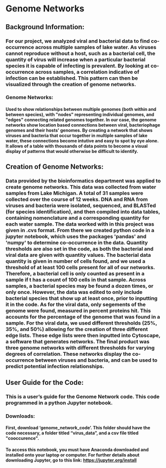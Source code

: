 # Genome Networks
## Background Information:
### For our project, we analyzed viral and bacterial data to find co-occurrence across multiple samples of lake water. As viruses cannot reproduce without a host, such as a bacterial cell, the quantity of virus will increase when a particular bacterial species it is capable of infecting is prevalent. By looking at co-occurrence across samples, a correlation indicative of infection can be established. This pattern can then be visualized through the creation of genome networks. 
### Genome Networks:
#### Used to show relationships between multiple genomes (both within and between species), with "nodes" representing individual genomes, and "edges" connecting related genomes together. In our case, the genome networks show location based connections between viral, bacteriophage genomes and their hosts' genomes. By creating a network that shows viruses and bacteria that occur together in multiple samples of lake water, these connections become intutive and easy to spot by eye alone. It allows of a table with thousands of data points to become a visual display of patterns that would otherwise be difficult to identify.
## Creation of Genome Networks:
### Data provided by the bioinformatics department was applied to create genome networks. This data was collected from water samples from Lake Michigan. A total of 31 samples were collected over the course of 12 weeks. DNA and RNA from viruses and bacteria were isolated, sequenced, and BLASTed (for species identification), and then compiled into data tables, containing nomenclature and a corresponding quantity for each water sample. The data worked with in this project was given in .cvs format. From there we created python code in a jupyter notebook, which uses the packages 'pandas' and 'numpy' to determine co-occurrence in the data. Quantity thresholds are also set in the code, as both the bacterial and viral data are given with quantity values. The bacterial data quantity is given in number of cells found, and we used a threshold of at least 100 cells present for all of our networks. Therefore, a bacterial cell is only counted as present in a sample if t has a count of 100 cells in that sample. Across samples, a bacterial species may be found a dozen times, or only once. However, the data was edited to only include bacterial species that show up at least once, prior to inputting it in the code. As for the viral data, only segements of the genome were found, measured in percent proteins hit. This accounts for the percentage of the genome that was found in a sample. For the viral data, we used different thresholds (25%, 35%, and 50%) allowing for the creation of three different edge lists. These edge lists were then inputted into Cytoscape, a software that generates networks. The final product was three genome networks with different thresholds for varying degrees of correlation. These networks display the co-occurrence between viruses and bacteria, and can be used to predict potential infection relationships.
## User Guide for the Code:
### This is a user’s guide for the Genome Network code. This code programmed in a python Jupyter notebook. 
### Downloads: 
#### First, download ‘genome_network_code’. This folder should have the code necessary, a folder titled “virus_data”, and a csv file titled "cooccurence".
#### To access this notebook, you must have Anaconda downloaded and installed onto your laptop or computer. For further details about downloading Jupyter, go to this link: https://jupyter.org/install
### 



